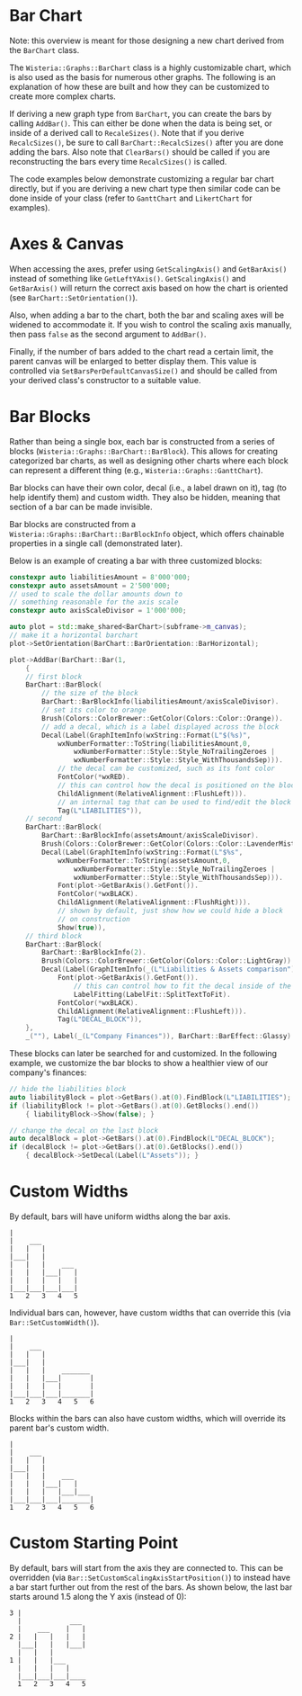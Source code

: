 Bar Chart
=============================

Note: this overview is meant for those designing a new chart derived from the `BarChart` class.

The `Wisteria::Graphs::BarChart` class is a highly customizable chart, which is also used as the basis for numerous other graphs.
The following is an explanation of how these are built and how they can be customized to create more complex charts.

If deriving a new graph type from `BarChart`, you can create the bars by calling `AddBar()`. This can either be done when the data
is being set, or inside of a derived call to `RecaleSizes()`. Note that if you derive `RecalcSizes()`, be sure to call
`BarChart::RecalcSizes()` after you are done adding the bars. Also note that `ClearBars()` should be called if you are reconstructing
the bars every time `RecalcSizes()` is called.

The code examples below demonstrate customizing a regular bar chart directly, but if you are deriving a new chart type then
similar code can be done inside of your class (refer to `GanttChart` and `LikertChart` for examples).

Axes & Canvas
=============================

When accessing the axes, prefer using `GetScalingAxis()` and `GetBarAxis()` instead of something like `GetLeftYAxis()`.
`GetScalingAxis()` and `GetBarAxis()` will return the correct axis based on how the chart is oriented (see `BarChart::SetOrientation()`).

Also, when adding a bar to the chart, both the bar and scaling axes will be widened to accommodate it. If you wish to control
the scaling axis manually, then pass `false` as the second argument to `AddBar()`.

Finally, if the number of bars added to the chart read a certain limit, the parent canvas will be enlarged to better display them.
This value is controlled via `SetBarsPerDefaultCanvasSize()` and should be called from your derived class's constructor to
a suitable value.

Bar Blocks
=============================

Rather than being a single box, each bar is constructed from a series of blocks (`Wisteria::Graphs::BarChart::BarBlock`).
This allows for creating categorized bar charts, as well as designing other charts where each block can represent a
different thing (e.g., `Wisteria::Graphs::GanttChart`).

Bar blocks can have their own color, decal (i.e., a label drawn on it), tag (to help identify them) and custom width.
They also be hidden, meaning that section of a bar can be made invisible.

Bar blocks are constructed from a `Wisteria::Graphs::BarChart::BarBlockInfo` object, which offers chainable properties
in a single call (demonstrated later).

Below is an example of creating a bar with three customized blocks:

```cpp
constexpr auto liabilitiesAmount = 8'000'000;
constexpr auto assetsAmount = 2'500'000;
// used to scale the dollar amounts down to
// something reasonable for the axis scale
constexpr auto axisScaleDivisor = 1'000'000;

auto plot = std::make_shared<BarChart>(subframe->m_canvas);
// make it a horizontal barchart
plot->SetOrientation(BarChart::BarOrientation::BarHorizontal);

plot->AddBar(BarChart::Bar(1,
    {
    // first block
    BarChart::BarBlock(
        // the size of the block
        BarChart::BarBlockInfo(liabilitiesAmount/axisScaleDivisor).
        // set its color to orange
        Brush(Colors::ColorBrewer::GetColor(Colors::Color::Orange)).
        // add a decal, which is a label displayed across the block
        Decal(Label(GraphItemInfo(wxString::Format(L"$(%s)",
            wxNumberFormatter::ToString(liabilitiesAmount,0,
                wxNumberFormatter::Style::Style_NoTrailingZeroes |
                wxNumberFormatter::Style::Style_WithThousandsSep))).
            // the decal can be customized, such as its font color
            FontColor(*wxRED).
            // this can control how the decal is positioned on the block
            ChildAlignment(RelativeAlignment::FlushLeft))).
            // an internal tag that can be used to find/edit the block later
            Tag(L"LIABILITIES")),
    // second
    BarChart::BarBlock(
        BarChart::BarBlockInfo(assetsAmount/axisScaleDivisor).
        Brush(Colors::ColorBrewer::GetColor(Colors::Color::LavenderMist)).
        Decal(Label(GraphItemInfo(wxString::Format(L"$%s",
            wxNumberFormatter::ToString(assetsAmount,0,
                wxNumberFormatter::Style::Style_NoTrailingZeroes |
                wxNumberFormatter::Style::Style_WithThousandsSep))).
            Font(plot->GetBarAxis().GetFont()).
            FontColor(*wxBLACK).
            ChildAlignment(RelativeAlignment::FlushRight))).
            // shown by default, just show how we could hide a block
            // on construction
            Show(true)),
    // third block
    BarChart::BarBlock(
        BarChart::BarBlockInfo(2).
        Brush(Colors::ColorBrewer::GetColor(Colors::Color::LightGray)).
        Decal(Label(GraphItemInfo(_(L"Liabilities & Assets comparison")).
            Font(plot->GetBarAxis().GetFont()).
                // this can control how to fit the decal inside of the block
                LabelFitting(LabelFit::SplitTextToFit).
            FontColor(*wxBLACK).
            ChildAlignment(RelativeAlignment::FlushLeft))).
            Tag(L"DECAL_BLOCK")),
    },
    _(""), Label(_(L"Company Finances")), BarChart::BarEffect::Glassy) );
```

These blocks can later be searched for and customized. In the following example, we customize
the bar blocks to show a healthier view of our company's finances:

```cpp
// hide the liabilities block
auto liabilityBlock = plot->GetBars().at(0).FindBlock(L"LIABILITIES");
if (liabilityBlock != plot->GetBars().at(0).GetBlocks().end())
    { liabilityBlock->Show(false); }

// change the decal on the last block
auto decalBlock = plot->GetBars().at(0).FindBlock(L"DECAL_BLOCK");
if (decalBlock != plot->GetBars().at(0).GetBlocks().end())
    { decalBlock->SetDecal(Label(L"Assets")); }
```

Custom Widths
=============================

By default, bars will have uniform widths along the bar axis.

    |
    |    ___
    |   |   |
    |___|   |
    |   |   |    ___
    |   |   |___|   |
    |   |   |   |   |
    |___|___|___|___|
    1   2   3   4   5

Individual bars can, however, have custom widths that can override this (via `Bar::SetCustomWidth()`).

    |
    |    ___
    |   |   |
    |___|   |
    |   |   |    _______
    |   |   |___|       |
    |   |   |   |       |
    |___|___|___|_______|
    1   2   3   4   5   6

Blocks within the bars can also have custom widths, which will override its parent bar's custom width.

    |
    |    ___
    |   |   |
    |___|   |
    |   |   |    ___
    |   |   |___|   |
    |   |   |   |___|___
    |___|___|___|_______|
    1   2   3   4   5   6

Custom Starting Point
=============================

By default, bars will start from the axis they are connected to. This can be overridden
(via `Bar::SetCustomScalingAxisStartPosition()`) to instead have a bar start further out
from the rest of the bars. As shown below, the last bar starts around 1.5 along the Y axis
(instead of 0):

    3 |
      |            ___
      |    ___    |   |
    2 |   |   |   |   |
      |___|   |   |___|
      |   |   |
    1 |   |   |___
      |   |   |   |
      |___|___|___|____
      1   2   3   4   5